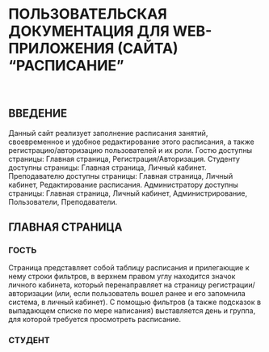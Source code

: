 # ПОЛЬЗОВАТЕЛЬСКАЯ ДОКУМЕНТАЦИЯ ДЛЯ WEB-ПРИЛОЖЕНИЯ (САЙТА) “РАСПИСАНИЕ”

&nbsp;

## ВВЕДЕНИЕ

Данный сайт реализует заполнение расписания занятий, своевременное и удобное редактирование этого расписания, а также регистрацию/авторизацию пользователей и их роли.
Гостю доступны страницы: Главная страница, Регистрация/Авторизация.
Студенту доступны страницы: Главная страница, Личный кабинет.
Преподавателю доступны страницы: Главная страница, Личный кабинет, Редактирование расписания.
Администратору доступны страницы: Главная страница, Личный кабинет, Администрирование, Пользователи, Преподаватели.


## ГЛАВНАЯ СТРАНИЦА

### ГОСТЬ
Страница представляет собой таблицу расписания и прилегающие к нему строки фильтров, в верхнем правом углу находится значок личного кабинета, который перенаправляет на страницу регистрации/авторизации (или, если пользователь вошел ранее и его запомнила система, в личный кабинет).
С помощью фильтров (а также подсказок в выпадающем списке по мере написания) выставляется день и группа, для которой требуется просмотреть расписание.

### СТУДЕНТ
